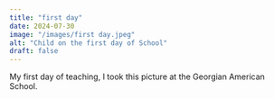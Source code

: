 ```yaml
---
title: "first day"
date: 2024-07-30
image: "/images/first day.jpeg"
alt: "Child on the first day of School"
draft: false
---
```


My first day of teaching, I took this picture at the Georgian American School.